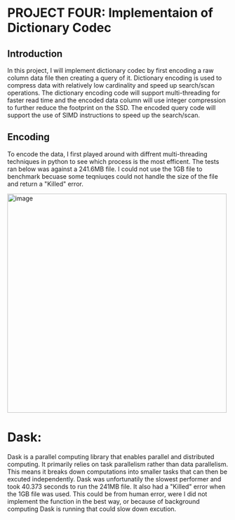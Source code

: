 # PROJECT FOUR: Implementaion of Dictionary Codec

## Introduction
In this project, I will implement dictionary codec by first encoding a raw column data file then creating a query of it. Dictionary encoding is used to compress data with relatively low cardinality and speed up search/scan operations. The dictionary encoding code will support multi-threading for faster read time and the encoded data column will use integer compression to further reduce the footprint on the SSD. The encoded query code will support the use of SIMD instructions to speed up the search/scan.


## Encoding
To encode the data, I first played around with diffrent multi-threading techniques in python to see which process is the most efficent. The tests ran below was against a 241.6MB file. I could not use the 1GB file to benchmark becuase some teqniuqes could not handle the size of the file and return a "Killed" error.

<img width="500" alt="image" src="https://github.com/rienajahnke1/ECSE4320_Adv_CompSys/assets/57211117/7724c2ae-1f79-4fa5-bcaa-a4016ffa5524">

# Dask:

Dask is a parallel computing library that enables parallel and distributed computing. It primarily relies on task parallelism rather than data parallelism. This means it breaks down computations into smaller tasks that can then be excuted independently. Dask was unfortunatily the slowest performer and took 40.373 seconds to run the 241MB file. It also had a "Killed" error when the 1GB file was used. This could be from human error, were I did not implement the function in the best way, or because of background computing Dask is running that could slow down excution.
